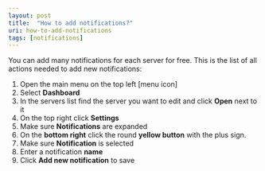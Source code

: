 ```yaml
---
layout: post
title:  "How to add notifications?"
uri: how-to-add-notifications
tags: [notifications]
---
```


<p>
    You can add many notifications for each server for free. This is the list of all actions needed to add new
    notifications:
</p>

<!--more-->

<ol>
    <li>
        Open the main menu on the top left [menu icon]
    </li>
    <li>
        Select <strong>Dashboard</strong>
    </li>
    <li>
        In the servers list find the server you want to edit and click <strong>Open</strong> next to it
    </li>
    <li>
        On the top right click <strong>Settings</strong>
    </li>
    <li>
        Make sure <strong>Notifications</strong> are expanded
    </li>
    <li>
        On the <strong>bottom right</strong> click the round <strong>yellow button</strong> with the plus sign.
    </li>
    <li>
        Make sure <strong>Notification</strong> is selected
    </li>
    <li>
        Enter a notification <strong>name</strong>
    </li>
    <li>
        Click <strong>Add new notification</strong> to save
    </li>
</ol>
